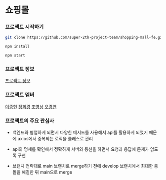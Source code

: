 # 쇼핑몰

### 프로젝트 시작하기

```bash
git clone https://github.com/super-2th-project-team/shopping-mall-fe.git
```

```bash
npm install
```

```bash
npm start
```

### 프로젝트 정보

[프로젝트 정보](https://github.com/super-2th-project-team/shopping-mall-fe/wiki/%ED%94%84%EB%A1%9C%EC%A0%9D%ED%8A%B8-%EC%A0%95%EB%B3%B4)

### 프로젝트 멤버

[이종현](https://github.com/DataCodeLiteracy)
[정희경](https://github.com/HeegyeongJ)
[조영상](https://github.com/joeyoungsang)
[오경연](https://github.com/yeona23)

### 프로젝트의 주요 관심사

- 백엔드와 협업하게 되면서 다양한 메서드를 사용해서 api를 활용하게 되었기 때문에 axios에서 중복되는 로직을 클래스로 관리

- api의 명세를 확인해서 정확하게 서버와 통신을 하면서 요청과 응답에 문제가 없도록 구현

- 브랜치 전략대로 main 브랜치로 merge하기 전에 develop 브랜치에서 최대한 충돌을 해결한 뒤 main으로 merge
